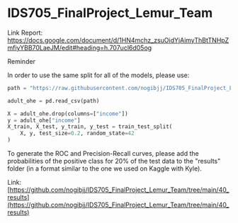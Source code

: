 # IDS705_FinalProject_Lemur_Team

Link Report:
https://docs.google.com/document/d/1HN4mchz_zsuOidYjAimyThBtTNHpZmfiyYBB70LaeJM/edit#heading=h.707ucl6d05og


Reminder

In order to use the same split for all of the models, please use:

```python
path = "https://raw.githubusercontent.com/nogibjj/IDS705_FinalProject_Lemur_Team/main/01_clean_data/adult_ohe.csv"

adult_ohe = pd.read_csv(path)

X = adult_ohe.drop(columns=["income"])
y = adult_ohe["income"]
X_train, X_test, y_train, y_test = train_test_split(
    X, y, test_size=0.2, random_state=42
)

```


To generate the ROC and Precision-Recall curves, please add the probabilities of the positive class for 20% of the test data to the "results" folder (in a format similar to the one we used on Kaggle with Kyle).

Link: [https://github.com/nogibjj/IDS705_FinalProject_Lemur_Team/tree/main/40_results](https://github.com/nogibjj/IDS705_FinalProject_Lemur_Team/tree/main/40_results)
